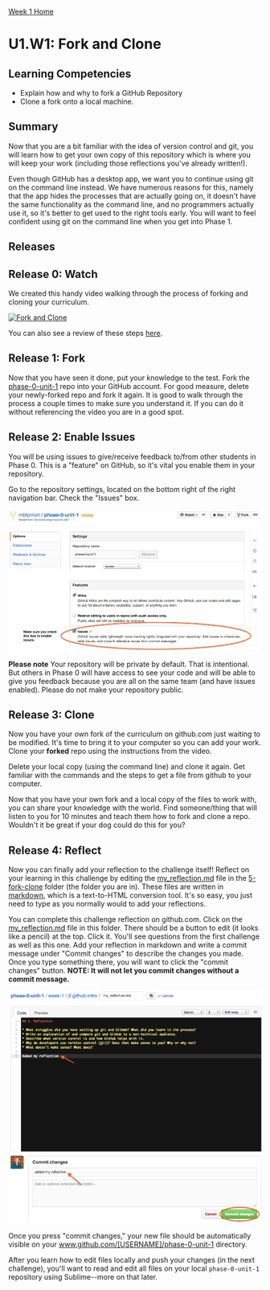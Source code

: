 [Week 1 Home](../)

# U1.W1: Fork and Clone

## Learning Competencies
- Explain how and why to fork a GitHub Repository
- Clone a fork onto a local machine.

## Summary
Now that you are a bit familiar with the idea of version control and git, you will learn how to get your own copy of this repository which is where you will keep your work (including those reflections you've already written!).

Even though GitHub has a desktop app, we want you to continue using git on the command line instead. We have numerous reasons for this, namely that the app hides the processes that are actually going on, it doesn't have the same functionality as the command line, and no programmers actually use it, so it's better to get used to the right tools early. You will want to feel confident using git on the command line when you get into Phase 1.

## Releases

## Release 0: Watch
We created this handy video walking through the process of forking and cloning your curriculum.

[![Fork and Clone](http://img.youtube.com/vi/kRtvX25drNo/0.jpg)](http://www.youtube.com/watch?v=kRtvX25drNo)

You can also see a review of these steps [here](fork-clone-steps.md).

## Release 1: Fork

Now that you have seen it done, put your knowledge to the test. Fork the [phase-0-unit-1](../../) repo into your GitHub account. For good measure, delete your newly-forked repo and fork it again. It is good to walk through the process a couple times to make sure you understand it. If you can do it without referencing the video you are in a good spot.

## Release 2: Enable Issues
You will be using issues to give/receive feedback to/from other students in Phase 0. This is a "feature" on GitHub, so it's vital you enable them in your repository.

Go to the repository settings, located on the bottom right of the right navigation bar. Check the "Issues" box.

![Enable Issues](../imgs/enable-issues.png)

**Please note** Your repository will be private by default. That is intentional. But others in Phase 0 will have access to see your code and will be able to give you feedback because you are all on the same team (and have issues enabled). Please do not make your repository public.

## Release 3: Clone

Now you have your own fork of the curriculum on github.com just waiting to be modified. It's time to bring it to your computer so you can add your work. Clone your **forked** repo using the instructions from the video.

Delete your local copy (using the command line) and clone it again. Get familiar with the commands and the steps to get a file from github to your computer.

Now that you have your own fork and a local copy of the files to work with, you can share your knowledge with the world. Find someone/thing that will listen to you for 10 minutes and teach them how to fork and clone a repo. Wouldn't it be great if your dog could do this for you?

## Release 4: Reflect
Now you can finally add your reflection to the challenge itself! Reflect on your learning in this challenge by editing the [my_reflection.md](my_reflection.md) file in the [5-fork-clone](./) folder (the folder you are in). These files are written in [markdown](http://daringfireball.net/projects/markdown/syntax), which is a text-to-HTML conversion tool. It's so easy, you just need to type as you normally would to add your reflections.

You can complete this challenge reflection on github.com. Click on the [my_reflection.md](my_reflection.md) file in this folder. There should be a button to edit (it looks like a pencil) at the top. Click it. You'll see questions from the first challenge as well as this one. Add your reflection in markdown and write a commit message under "Commit changes" to describe the changes you made. Once you type something there, you will want to click the "commit changes" button. **NOTE: It will not let you commit changes without a commit message.**

![Editing Reflection](../imgs/adding-reflection.jpg)

Once you press "commit changes," your new file should be automatically visible on your www.github.com/[USERNAME]/phase-0-unit-1 directory.

After you learn how to edit files locally and push your changes (in the next challenge), you'll want to read and edit all files on your local `phase-0-unit-1` repository using Sublime--more on that later.


